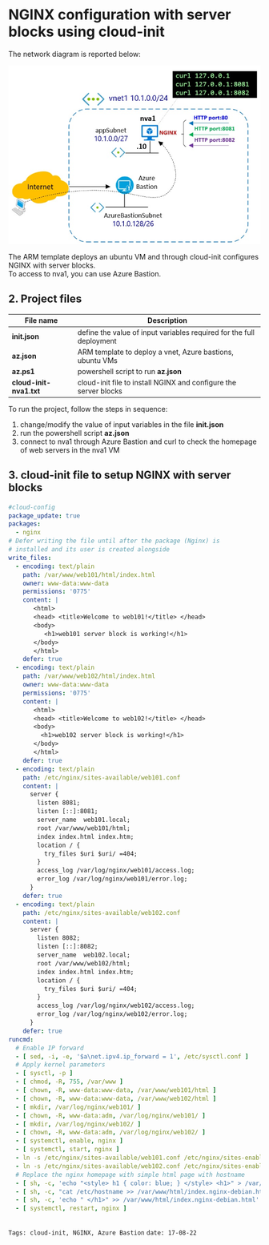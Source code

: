 <properties
pageTitle= 'NGINX configuration with server blocks using cloud-init'
description= "NGINX configuration with server blocks using cloud-init"
documentationcenter: github
services=""
documentationCenter="github"
authors="fabferri"
editor=""/>

<tags
   ms.service="howto-Azure-examples"
   ms.devlang="ARM template"
   ms.topic="article"
   ms.tgt_pltfrm="Azure"
   ms.workload="cloud-init"
   ms.date="17/08/2022"
   ms.review=""
   ms.author="fabferri" />

# NGINX configuration with server blocks using cloud-init
The network diagram is reported below:

[![1]][1]

The ARM template deploys an ubuntu VM and through cloud-init configures NGINX with server blocks. <br>
To access to nva1, you can use Azure Bastion.


## <a name="list of files"></a>2. Project files

| File name                 | Description                                                                       |
| ------------------------- | --------------------------------------------------------------------------------- |
| **init.json**             | define the value of input variables required for the full deployment              |
| **az.json**               | ARM template to deploy a vnet, Azure bastions, ubuntu VMs                         |
| **az.ps1**                | powershell script to run **az.json**                                              |
| **cloud-init-nva1.txt**   | cloud-init file to install NGINX and configure the server blocks                  |


To run the project, follow the steps in sequence:
1. change/modify the value of input variables in the file **init.json**
2. run the powershell script **az.json**
3. connect to nva1 through Azure Bastion and curl to check the homepage of web servers in the nva1 VM

## <a name="cloud-init"></a>3. cloud-init file to setup NGINX with server blocks
```yaml
#cloud-config
package_update: true
packages:
  - nginx
# Defer writing the file until after the package (Nginx) is
# installed and its user is created alongside
write_files:
  - encoding: text/plain
    path: /var/www/web101/html/index.html
    owner: www-data:www-data
    permissions: '0775'
    content: |
       <html>
       <head> <title>Welcome to web101!</title> </head>
       <body>
          <h1>web101 server block is working!</h1>
       </body>
       </html>
    defer: true
  - encoding: text/plain
    path: /var/www/web102/html/index.html
    owner: www-data:www-data
    permissions: '0775'
    content: |
       <html>
       <head> <title>Welcome to web102!</title> </head>
       <body>
         <h1>web102 server block is working!</h1>
       </body>
       </html>
    defer: true
  - encoding: text/plain
    path: /etc/nginx/sites-available/web101.conf  
    content: |
      server {
        listen 8081;
        listen [::]:8081;
        server_name  web101.local;
        root /var/www/web101/html;
        index index.html index.htm;
        location / {
          try_files $uri $uri/ =404;
        }
        access_log /var/log/nginx/web101/access.log;
        error_log /var/log/nginx/web101/error.log;
      }
    defer: true
  - encoding: text/plain
    path: /etc/nginx/sites-available/web102.conf  
    content: |
      server {
        listen 8082;
        listen [::]:8082;
        server_name  web102.local;
        root /var/www/web102/html;
        index index.html index.htm;
        location / {
          try_files $uri $uri/ =404;
        }
        access_log /var/log/nginx/web102/access.log;
        error_log /var/log/nginx/web102/error.log;
      }
    defer: true
runcmd:
  # Enable IP forward
  - [ sed, -i, -e, '$a\net.ipv4.ip_forward = 1', /etc/sysctl.conf ]
  # Apply kernel parameters
  - [ sysctl, -p ]
  - [ chmod, -R, 755, /var/www ]
  - [ chown, -R, www-data:www-data, /var/www/web101/html ]
  - [ chown, -R, www-data:www-data, /var/www/web102/html ]
  - [ mkdir, /var/log/nginx/web101/ ]
  - [ chown, -R, www-data:adm, /var/log/nginx/web101/ ]
  - [ mkdir, /var/log/nginx/web102/ ]
  - [ chown, -R, www-data:adm, /var/log/nginx/web102/ ]
  - [ systemctl, enable, nginx ]
  - [ systemctl, start, nginx ]
  - ln -s /etc/nginx/sites-available/web101.conf /etc/nginx/sites-enabled/
  - ln -s /etc/nginx/sites-available/web102.conf /etc/nginx/sites-enabled/
  # Replace the nginx homepage with simple html page with hostname 
  - [ sh, -c, 'echo "<style> h1 { color: blue; } </style> <h1>" > /var/www/html/index.nginx-debian.html' ]
  - [ sh, -c, "cat /etc/hostname >> /var/www/html/index.nginx-debian.html" ]
  - [ sh, -c, 'echo " </h1>" >> /var/www/html/index.nginx-debian.html' ]
  - [ systemctl, restart, nginx ]
  
```


`Tags: cloud-init, NGINX, Azure Bastion`
`date: 17-08-22`

<!--Image References-->

[1]: ./media/network-diagram.png "network diagram"
[2]: ./media/bastion.png "from Bastion connect to the VM via IP"

<!--Link References-->

